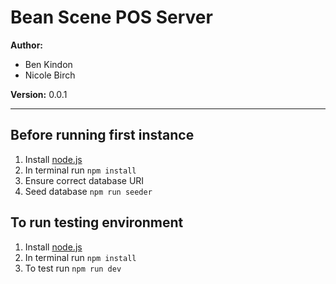 # Bean Scene POS Server

__Author:__  
- Ben Kindon  
- Nicole Birch  

__Version:__ 0.0.1

---

## Before running first instance
1. Install [node.js](https://nodejs.org/en)
2. In terminal run `npm install`
3. Ensure correct database URI
4. Seed database `npm run seeder`

## To run testing environment
1. Install [node.js](https://nodejs.org/en)
2. In terminal run `npm install`
3. To test run `npm run dev`


